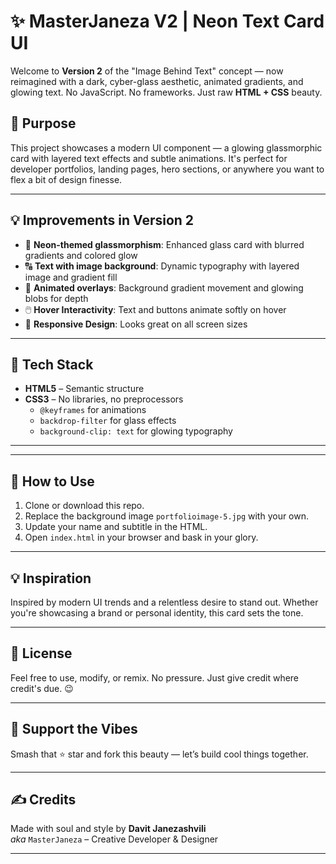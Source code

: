 # ✨ MasterJaneza V2 | Neon Text Card UI

Welcome to **Version 2** of the "Image Behind Text" concept — now reimagined with a dark, cyber-glass aesthetic, animated gradients, and glowing text. No JavaScript. No frameworks. Just raw **HTML + CSS** beauty.

## 🎯 Purpose

This project showcases a modern UI component — a glowing glassmorphic card with layered text effects and subtle animations. It's perfect for developer portfolios, landing pages, hero sections, or anywhere you want to flex a bit of design finesse.

---

## 💡 Improvements in Version 2

- 🎨 **Neon-themed glassmorphism**: Enhanced glass card with blurred gradients and colored glow
- 🔠 **Text with image background**: Dynamic typography with layered image and gradient fill
- 💫 **Animated overlays**: Background gradient movement and glowing blobs for depth
- 🖱️ **Hover Interactivity**: Text and buttons animate softly on hover
- 🌈 **Responsive Design**: Looks great on all screen sizes

---

## 🔧 Tech Stack

- **HTML5** – Semantic structure
- **CSS3** – No libraries, no preprocessors
    - `@keyframes` for animations
    - `backdrop-filter` for glass effects
    - `background-clip: text` for glowing typography

---

---


## 🧩 How to Use

1. Clone or download this repo.
2. Replace the background image `portfolioimage-5.jpg` with your own.
3. Update your name and subtitle in the HTML.
4. Open `index.html` in your browser and bask in your glory.

---

## 💡 Inspiration

Inspired by modern UI trends and a relentless desire to stand out. Whether you're showcasing a brand or personal identity, this card sets the tone.

---

## 🧪 License

Feel free to use, modify, or remix. No pressure. Just give credit where credit's due. 😉

---

## 🚀 Support the Vibes  
Smash that ⭐ star and fork this beauty — let’s build cool things together.


---

## ✍️ Credits

Made with soul and style by **Davit Janezashvili**  
_aka_ `MasterJaneza` – Creative Developer & Designer

---
